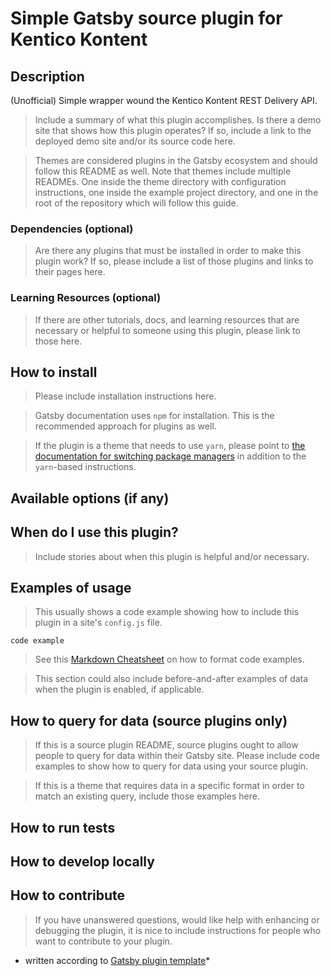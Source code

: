 # Simple Gatsby source plugin for Kentico Kontent

## Description

(Unofficial) Simple wrapper wound the Kentico Kontent REST Delivery API.

> Include a summary of what this plugin accomplishes. Is there a demo site that shows how this plugin operates? If so, include a link to the deployed demo site and/or its source code here.

> Themes are considered plugins in the Gatsby ecosystem and should follow this README as well. Note that themes include multiple READMEs. One inside the theme directory with configuration instructions, one inside the example project directory, and one in the root of the repository which will follow this guide.

### Dependencies (optional)

> Are there any plugins that must be installed in order to make this plugin work? If so, please include a list of those plugins and links to their pages here.

### Learning Resources (optional)

> If there are other tutorials, docs, and learning resources that are necessary or helpful to someone using this plugin, please link to those here.

## How to install

> Please include installation instructions here.

> Gatsby documentation uses `npm` for installation. This is the recommended approach for plugins as well.

> If the plugin is a theme that needs to use `yarn`, please point to [the documentation for switching package managers](/docs/gatsby-cli/#how-to-change-your-default-package-manager-for-your-next-project) in addition to the `yarn`-based instructions.

## Available options (if any)

## When do I use this plugin?

> Include stories about when this plugin is helpful and/or necessary.

## Examples of usage

> This usually shows a code example showing how to include this plugin in a site's `config.js` file.

    code example

> See this [Markdown Cheatsheet](https://github.com/adam-p/markdown-here/wiki/Markdown-Cheatsheet#code) on how to format code examples.

>This section could also include before-and-after examples of data when the plugin is enabled, if applicable.

## How to query for data (source plugins only)

> If this is a source plugin README, source plugins ought to allow people to query for data within their Gatsby site. Please include code examples to show how to query for data using your source plugin.

>If this is a theme that requires data in a specific format in order to match an existing query, include those examples here.

## How to run tests

## How to develop locally

## How to contribute

> If you have unanswered questions, would like help with enhancing or debugging the plugin, it is nice to include instructions for people who want to contribute to your plugin.

* written according to [Gatsby plugin template](https://www.gatsbyjs.org/contributing/docs-templates/#plugin-readme-template)*